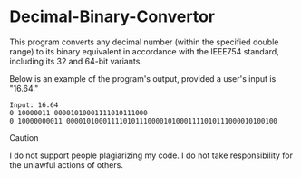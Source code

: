 # Decimal-Binary-Convertor
This program converts any decimal number (within the specified double range) to its binary equivalent in accordance with the IEEE754 standard, including its 32 and 64-bit variants.

Below is an example of the program's output, provided a user's input is "16.64."

```
Input: 16.64
0 10000011 00001010001111010111000
0 10000000011 0000101000111101011100001010001111010111000010100100
```

> [!CAUTION]
> I do not support people plagiarizing my code. I do not take responsibility for the unlawful actions of others.